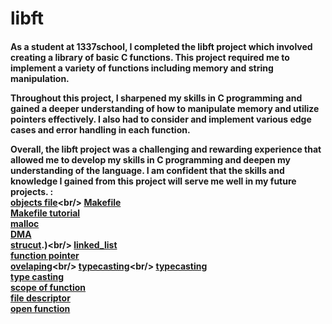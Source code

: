 # libft

<h4>As a student at 1337school, I completed the libft project which involved creating a library of basic C functions. This project required me to implement a variety of functions including memory and string manipulation.

Throughout this project, I sharpened my skills in C programming and gained a deeper understanding of how to manipulate memory and utilize pointers effectively. I also had to consider and implement various edge cases and error handling in each function.

Overall, the libft project was a challenging and rewarding experience that allowed me to develop my skills in C programming and deepen my understanding of the language. I am confident that the skills and knowledge I gained from this project will serve me well in my future projects. : <br/>
[objects file](https://stackoverflow.com/questions/7718299/whats-an-object-file-in-c#:~:text=An%20object%20file%20is%20just,debugging%20symbols%20and%20so%20forth.)<br/>
[Makefile](https://www.geeksforgeeks.org/how-to-use-make-utility-to-build-c-projects/) <br/>
[Makefile tutorial](https://makefiletutorial.com/)<br/>
[malloc](https://www.freecodecamp.org/news/malloc-in-c-dynamic-memory-allocation-in-c-explained/#:~:text=Malloc%20is%20used%20for%20dynamic,by%20value%20instead%20of%20reference.) <br/>
[DMA](https://www.geeksforgeeks.org/dynamic-memory-allocation-in-c-using-malloc-calloc-free-and-realloc/?ref=rp)<br/>
[strucut](https://www.w3schools.com/c/c_structs.php#:~:text=Structures%20(also%20called%20structs)%20are,%2C%20char%2C%20etc.).)<br/>
[linked_list](https://www.youtube.com/watch?v=92S4zgXN17o&list=PL2_aWCzGMAwI3W_JlcBbtYTwiQSsOTa6P)<br/>
[function pointer](https://www.geeksforgeeks.org/function-pointer-in-c/)<br/>
[ovelaping](https://cs50.stackexchange.com/questions/14615/memory-overlap-in-c#:~:text=If%20the%20memory%20segments%20coincide,and%20copying%20to%20address%200x8F.)<br/>
[typecasting](https://byjus.com/gate/type-casting-in-c/#:~:text=Type%20Casting%20is%20basically%20a,want%20the%20program%20to%20do.)<br/>
[typecasting](https://www.tutorialspoint.com/cprogramming/c_type_casting.htm)<br/>
[type casting](https://en.wikipedia.org/wiki/Type_conversion)<br/>
[scope of function](https://www.tutorialspoint.com/cprogramming/pdf/c_scope_rules.pdf)<br/>
[file descriptor](https://www.geeksforgeeks.org/input-output-system-calls-c-create-open-close-read-write/)<br/>
[open function](https://pubs.opengroup.org/onlinepubs/007904875/functions/open.html)<br/>
